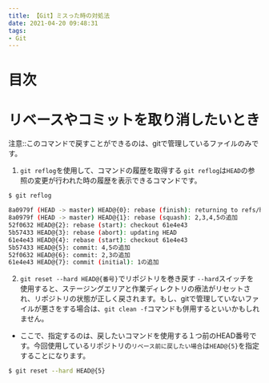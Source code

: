 ```yaml
---
title: 【Git】ミスった時の対処法
date: 2021-04-20 09:48:31
tags:
- Git
---
```

# 目次
<!-- toc -->
<!-- more -->

# リベースやコミットを取り消したいとき
注意::このコマンドで戻すことができるのは、gitで管理しているファイルのみです。

1. `git reflog`を使用して、コマンドの履歴を取得する
`git reflog`は`HEAD`の参照の変更が行われた時の履歴を表示できるコマンドです。

```bash
$ git reflog

8a0979f (HEAD -> master) HEAD@{0}: rebase (finish): returning to refs/heads/master
8a0979f (HEAD -> master) HEAD@{1}: rebase (squash): 2,3,4,5の追加
52f0632 HEAD@{2}: rebase (start): checkout 61e4e43
5b57433 HEAD@{3}: rebase (abort): updating HEAD
61e4e43 HEAD@{4}: rebase (start): checkout 61e4e43
5b57433 HEAD@{5}: commit: 4,5の追加
52f0632 HEAD@{6}: commit: 2,3の追加
61e4e43 HEAD@{7}: commit (initial): 1の追加
```

2. `git reset --hard HEAD@{番号}`でリポジトリを巻き戻す
`--hard`スイッチを使用すると、ステージングエリアと作業ディレクトリの療法がリセットされ、リポジトリの状態が正しく戻されます。もし、gitで管理していないファイルが悪さをする場合は、`git clean -f`コマンドも併用するといいかもしれません。

- ここで、指定するのは、戻したいコマンドを使用する１つ前のHEAD番号です。今回使用しているリポジトリの`リベース前に戻したい場合`は`HEAD@{5}`を指定することになります。
```bash
$ git reset --hard HEAD@{5}
```
